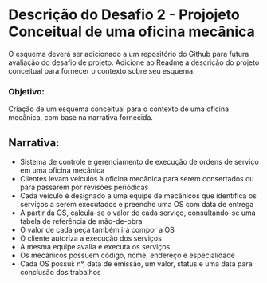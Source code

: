 # Descrição do Desafio 2 - Projojeto Conceitual de uma oficina mecânica

<p>O esquema deverá ser adicionado a um repositório do Github para futura avaliação do desafio de projeto. Adicione ao Readme a descrição do projeto conceitual para fornecer o contexto sobre seu esquema.</p>

### Objetivo:

<p>Criação de um esquema conceitual para o contexto de uma oficina mecânica, com base na narrativa fornecida.</p>


## Narrativa:

<ul>
  <li> Sistema de controle e gerenciamento de execução de ordens de serviço em uma oficina mecânica</li>   
  <li> Clientes levam veículos à oficina mecânica para serem consertados ou para passarem por revisões  periódicas</li>
  <li> Cada veículo é designado a uma equipe de mecânicos que identifica os serviços a serem executados e preenche uma OS com data de entrega</li>
  <li> A partir da OS, calcula-se o valor de cada serviço, consultando-se uma tabela de referência de mão-de-obra</li>
  <li> O valor de cada peça também irá compor a OS</li>
  <li> O cliente autoriza a execução dos serviços</li>
  <li> A mesma equipe avalia e executa os serviços</li>
  <li> Os mecânicos possuem código, nome, endereço e especialidade</li>
  <li> Cada OS possui: n°, data de emissão, um valor, status e uma data para conclusão dos trabalhos</li>
</ul>
